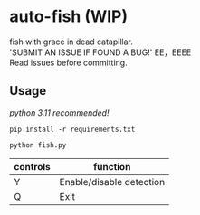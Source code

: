 # auto-fish (WIP)
fish with grace in dead catapillar.  
'SUBMIT AN ISSUE IF FOUND A BUG!'
EE，EEEE  
Read issues before committing.
## Usage
*python 3.11 recommended!*  
```
pip install -r requirements.txt  
```
```
python fish.py
```
| controls | function |
| ----------- | ----------- |
| Y | Enable/disable detection |
| Q | Exit |

